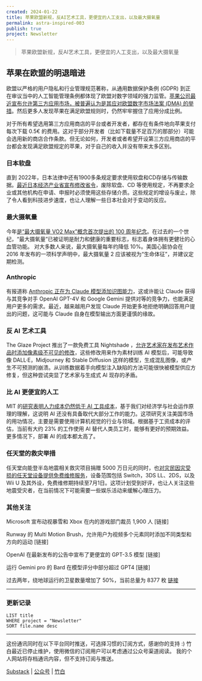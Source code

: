```yaml
---
created: 2024-01-22
title: 苹果欧盟新规，反AI艺术工具，更便宜的人工支出，以及最大摄氧量
permalink: astra-inspired-003
publish: true
project: Newsletter
---
```

> 苹果欧盟新规，反AI艺术工具，更便宜的人工支出，以及最大摄氧量

## 苹果在欧盟的明退暗进

欧盟以严格的用户隐私和行业管理规范著称，从通用数据保护条例 (GDPR) 到正在审议当中的人工智能管理条例都体现了欧盟对数字领域的强力监管。[苹果公司最近宣布允许第三方应用市场，被普遍认为是其应对欧盟数字市场法案 (DMA) 的举措](https://appleinsider.com/articles/24/01/25/apple-will-charge-eu-developers-to-sideload-but-its-not-quite-as-bad-as-rumored)。然后更多人发现苹果在满足欧盟规则时，仍然牢牢握住了应用分成比例。

对于所有希望选用第三方应用商店的平台或者开发者，都存在有条件地向苹果支付每次下载 0.5€ 的费用。这对于部分开发者（比如下载量不足百万的那部分）可能会选用新的商店合作条款。但无论如何，开发者或者希望开设第三方应用商店的平台都会发现满足欧盟规定的苹果，对于自己的收入并没有带来太多区别。

### 日本软盘

直到 2022年，日本法律中还有1900多条规定要求使用软盘和CD存储与传输数据。[最近日本经济产业省宣布修改省令](https://www.reddit.com/r/neverchangejapan/comments/19ff9br/japanese_government_finally_mandates_end_of/)，废除软盘、CD 等使用规定，不再要求企业或其他机构在申请、申报时必须使用这些存储介质。这些规定的增设与废止，除了令人看到科技进步速度，也让人理解一些日本社会对于变动的反应。

### 最大摄氧量

今年[是“最大摄氧量 VO2 Max”概念首次提出的 100 周年纪念](https://www.outsideonline.com/health/training-performance/vo2-max-just-turned-100-heres-what-it-means/?fbclid=IwAR0b3fdKlRK7xtg3Y5I3wTAAiUmtO35Cp8oTP_Xfl4na3s3IAoJGrAZQIDU)。在过去的一个世纪，“最大摄氧量”已被证明是耐力和健康的重要标志，标志着身体拥有更健壮的心血管功能。 对大多数人来说，最大摄氧量每年约降低 10%。美国心脏协会在 2016 年发布的一项科学声明中，最大摄氧量 2 应该被视为“生命体征”，并建议定期检测。

### Anthropic

有报道称 [Anthropic 正在为 Claude 模型添加识图能力](https://finance.yahoo.com/news/anthropic-building-feature-chatbot-claude-123009737.html?guccounter=1)，这或许能让 Claude 获得与其竞争对手 OpenAI GPT-4V 和 Google Gemini 提供对等的竞争力，也能满足用户更多的需求。最近，越来越用户发现 Claude 开始更多地拒绝明确回答用户提出的问题，这可能与 Claude 自身在模型输出方面更谨慎的缘故。

### 反 AI 艺术工具

The Glaze Project 推出了一款免费工具 Nightshade ，[允许艺术家在发布艺术作品时添加像素级不可见的修改](https://www.technologyreview.com/2023/10/23/1082189/data-poisoning-artists-fight-generative-ai/)，这些修改用来作为素材训练 AI 模型后，可能导致像 DALL·E，Midjourney 和 Stable Diffusion 这样的模型，生成混乱图像，或产生不可预测的崩溃。从训练数据着手向模型注入缺陷的方法可能很快被模型供应方修复，但这种尝试突显了艺术家与生成式 AI 现存的矛盾。

### 比 AI 更便宜的人工

MIT 的[研究表明人力成本仍然低于 AI 工具成本](https://aibeat.co/study-finds-humans-cheaper-than-ai/)，基于我们对经济学与社会运作原理的理解，这说明 AI 还没有具备取代大部分工作的能力。这项研究关注美国市场的用功情况，主要是需要使用计算机视觉的行业与领域。根据基于工资成本的评估，当前有大约 23% 的工作使用 AI 替代人类员工时，能够有更好的预期效益。更多情况下，部署 AI 的成本都太高了。

### 任天堂的救灾举措

任天堂向能登半岛地震相关救灾项目捐赠 5000 万日元的同时，也[对灾民因灾受损的任天堂设备提供免费维修服务](https://soranews24.com/2024/01/17/nintendos-god-tier-customer-service-continues-as-they-offer-free-repairs-for-noto-earthquake-victims/)，设备范围包括 Switch，3DS LL、2DS，以及 Wii U 及其外设，免费维修期持续至7月1日。这项计划受到好评，也让人关注这些地震受灾者，在当前情况下可能需要一些娱乐活动来缓解心理压力。


### 其他关注

Microsoft 宣布动视暴雪和 Xbox 在内的游戏部门裁员 1,900 人 [链接]

Runway 的 Multi Motion Brush，允许用户为视频多个元素同时添加不同类型和方向的运动 [链接]

OpenAI 在最新发布的公告中宣布了更便宜的 GPT-3.5 模型 [链接]

运行 Gemini pro 的 Bard 在模型评分中部分超过 GPT4 [链接]

过去两年，绕地球运行的卫星数量增加了 50%，当前总量为 8377 枚 [链接](https://nanoavionics.com/blog/how-many-satellites-are-in-space/#:~:text=As%20of%20January%203rd%202024,to%20dominate%20low%20Earth%20orbit.)

---

### 更新记录
```dataview
LIST title
WHERE project = "Newsletter"
SORT file.name desc
```
---

这份通讯同时在以下平台同时推送，可选择习惯的订阅方式，感谢你的支持 :)
竹白最近已停止维护，使用微信的订阅用户可以考虑通过公众号渠道阅读。
我的个人网站将存档通讯内容，但不支持订阅与推送。

[Substack](https://yishan.substack.com/) | [公众号](https://mp.weixin.qq.com/s/eRBhP4IQz221hid-saIoqA) | [竹白](https://speciouspm.zhubai.love/)